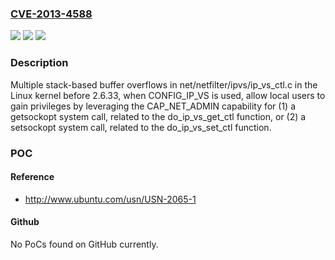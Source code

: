 ### [CVE-2013-4588](https://cve.mitre.org/cgi-bin/cvename.cgi?name=CVE-2013-4588)
![](https://img.shields.io/static/v1?label=Product&message=n%2Fa&color=blue)
![](https://img.shields.io/static/v1?label=Version&message=%3D%20n%2Fa%20&color=brighgreen)
![](https://img.shields.io/static/v1?label=Vulnerability&message=n%2Fa&color=brighgreen)

### Description

Multiple stack-based buffer overflows in net/netfilter/ipvs/ip_vs_ctl.c in the Linux kernel before 2.6.33, when CONFIG_IP_VS is used, allow local users to gain privileges by leveraging the CAP_NET_ADMIN capability for (1) a getsockopt system call, related to the do_ip_vs_get_ctl function, or (2) a setsockopt system call, related to the do_ip_vs_set_ctl function.

### POC

#### Reference
- http://www.ubuntu.com/usn/USN-2065-1

#### Github
No PoCs found on GitHub currently.

